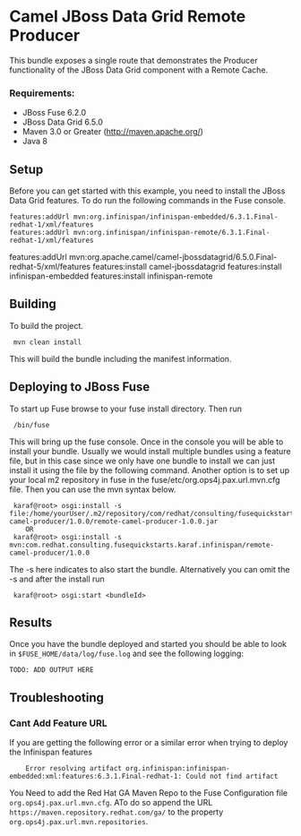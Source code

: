 Camel JBoss Data Grid Remote Producer
====================================
This bundle exposes a single route that demonstrates the Producer functionality of the JBoss Data Grid component with a Remote Cache.

### Requirements: ###

 * JBoss Fuse 6.2.0
 * JBoss Data Grid 6.5.0
 * Maven 3.0 or Greater (http://maven.apache.org/)
 * Java 8

Setup
-----------------------
Before you can get started with this example, you need to install the JBoss Data Grid features. To do run the following commands in the Fuse console.

	features:addUrl mvn:org.infinispan/infinispan-embedded/6.3.1.Final-redhat-1/xml/features
	features:addUrl mvn:org.infinispan/infinispan-remote/6.3.1.Final-redhat-1/xml/features
  features:addUrl mvn:org.apache.camel/camel-jbossdatagrid/6.5.0.Final-redhat-5/xml/features
  features:install camel-jbossdatagrid
	features:install infinispan-embedded
	features:install infinispan-remote

Building
-----------------------
To build the project.

     mvn clean install

This will build the bundle including the manifest information.

Deploying to JBoss Fuse
-----------------------

To start up Fuse browse to your fuse install directory. Then run

     /bin/fuse

This will bring up the fuse console. Once in the console you will be able to install your bundle. Usually we would install multiple bundles using a feature file, but in this case since we only have one bundle to install we can just install it using the file by the following command. Another option is to set up your local m2 repository in fuse in the fuse/etc/org.ops4j.pax.url.mvn.cfg file. Then you can use the mvn syntax below.

     karaf@root> osgi:install -s file:/home/yourUser/.m2/repository/com/redhat/consulting/fusequickstarts/karaf/infinispan/remote-camel-producer/1.0.0/remote-camel-producer-1.0.0.jar
        OR
     karaf@root> osgi:install -s mvn:com.redhat.consulting.fusequickstarts.karaf.infinispan/remote-camel-producer/1.0.0

 The -s here indicates to also start the bundle.  Alternatively you can omit the -s and after the install run

     karaf@root> osgi:start <bundleId>

Results
-----------------------
Once you have the bundle deployed and started you should be able to look in `$FUSE_HOME/data/log/fuse.log` and see the following logging:

    TODO: ADD OUTPUT HERE

Troubleshooting
-----------------------

### Cant Add Feature URL ###
If you are getting the following error or a similar error when trying to deploy the Infinispan features

    	Error resolving artifact org.infinispan:infinispan-embedded:xml:features:6.3.1.Final-redhat-1: Could not find artifact

You Need to add the Red Hat GA Maven Repo to the Fuse Configuration file `org.ops4j.pax.url.mvn.cfg`. ATo do so append the URL `https://maven.repository.redhat.com/ga/` to the property `org.ops4j.pax.url.mvn.repositories`.
